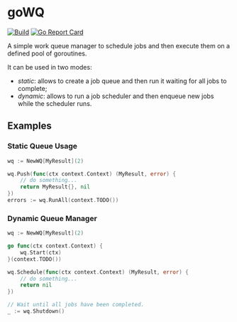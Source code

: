 # goWQ

[![Build][build-svg]][build-link]
[![Go Report Card][report-card-svg]][report-card-link]

A simple work queue manager to schedule jobs and then execute them on a defined pool of goroutines.

It can be used in two modes:

- *static*: allows to create a job queue and then run it waiting for all jobs to complete;
- *dynamic*: allows to run a job scheduler and then enqueue new jobs while the scheduler runs.

## Examples

### Static Queue Usage

```go
wq := NewWQ[MyResult](2)

wq.Push(func(ctx context.Context) (MyResult, error) {
    // do something...
    return MyResult{}, nil
})
errors := wq.RunAll(context.TODO())
```

### Dynamic Queue Manager

```go
wq := NewWQ[MyResult](2)

go func(ctx context.Context) {
    wq.Start(ctx)
}(context.TODO())

wq.Schedule(func(ctx context.Context) (MyResult, error) {
    // do something...
    return nil
})

// Wait until all jobs have been completed.
_ := wq.Shutdown()
```

[build-svg]: https://github.com/fredmaggiowski/gowq/actions/workflows/go.yml/badge.svg
[build-link]: https://github.com/fredmaggiowski/gowq/actions/workflows/go.yml
[report-card-svg]: https://goreportcard.com/badge/github.com/fredmaggiowski/gowq
[report-card-link]: https://goreportcard.com/report/github.com/fredmaggiowski/gowq
